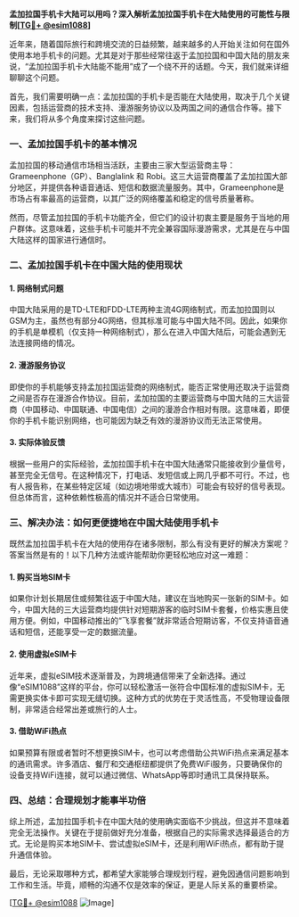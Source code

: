 **孟加拉国手机卡大陆可以用吗？深入解析孟加拉国手机卡在大陆使用的可能性与限制[[TG💪+ @esim1088](https://t.me/s/esim1088)]**

近年来，随着国际旅行和跨境交流的日益频繁，越来越多的人开始关注如何在国外使用本地手机卡的问题。尤其是对于那些经常往返于孟加拉国和中国大陆的朋友来说，“孟加拉国手机卡大陆能不能用”成了一个绕不开的话题。今天，我们就来详细聊聊这个问题。

首先，我们需要明确一点：孟加拉国的手机卡是否能在大陆使用，取决于几个关键因素，包括运营商的技术支持、漫游服务协议以及两国之间的通信合作等。接下来，我们将从多个角度来探讨这些问题。

### **一、孟加拉国手机卡的基本情况**

孟加拉国的移动通信市场相当活跃，主要由三家大型运营商主导：Grameenphone（GP）、Banglalink 和 Robi。这三大运营商覆盖了孟加拉国大部分地区，并提供各种语音通话、短信和数据流量服务。其中，Grameenphone是市场占有率最高的运营商，以其广泛的网络覆盖和稳定的信号质量著称。

然而，尽管孟加拉国的手机卡功能齐全，但它们的设计初衷主要是服务于当地的用户群体。这意味着，这些手机卡可能并不完全兼容国际漫游需求，尤其是在与中国大陆这样的国家进行通信时。

### **二、孟加拉国手机卡在中国大陆的使用现状**

#### **1. 网络制式问题**
中国大陆采用的是TD-LTE和FDD-LTE两种主流4G网络制式，而孟加拉国则以GSM为主，虽然也有部分4G网络，但其标准可能与中国大陆不同。因此，如果你的手机是单模机（仅支持一种网络制式），那么在进入中国大陆后，可能会遇到无法连接网络的情况。

#### **2. 漫游服务协议**
即使你的手机能够支持孟加拉国运营商的网络制式，能否正常使用还取决于运营商之间是否存在漫游合作协议。目前，孟加拉国的主要运营商与中国大陆的三大运营商（中国移动、中国联通、中国电信）之间的漫游合作相对有限。这意味着，即便你的手机卡能识别网络，也可能因为缺乏有效的漫游协议而无法正常使用。

#### **3. 实际体验反馈**
根据一些用户的实际经验，孟加拉国手机卡在中国大陆通常只能接收到少量信号，甚至完全无信号。在这种情况下，打电话、发短信或上网几乎都不可行。不过，也有人报告称，在某些特定区域（如边境地带或大城市）可能会有较好的信号表现。但总体而言，这种依赖性极高的情况并不适合日常使用。

### **三、解决办法：如何更便捷地在中国大陆使用手机卡**

既然孟加拉国手机卡在大陆的使用存在诸多限制，那么有没有更好的解决方案呢？答案当然是有的！以下几种方法或许能帮助你更轻松地应对这一难题：

#### **1. 购买当地SIM卡**
如果你计划长期居住或频繁往返于中国大陆，建议在当地购买一张新的SIM卡。如今，中国大陆的三大运营商均提供针对短期游客的临时SIM卡套餐，价格实惠且使用方便。例如，中国移动推出的“飞享套餐”就非常适合短期访客，不仅支持语音通话和短信，还能享受一定的数据流量。

#### **2. 使用虚拟eSIM卡**
近年来，虚拟eSIM技术逐渐普及，为跨境通信带来了全新选择。通过像“eSIM1088”这样的平台，你可以轻松激活一张符合中国标准的虚拟SIM卡，无需更换实体卡即可实现无缝切换。这种方式的优势在于灵活性高，不受物理设备限制，非常适合经常出差或旅行的人士。

#### **3. 借助WiFi热点**
如果预算有限或者暂时不想更换SIM卡，也可以考虑借助公共WiFi热点来满足基本的通讯需求。许多酒店、餐厅和交通枢纽都提供了免费WiFi服务，只要确保你的设备支持WiFi连接，就可以通过微信、WhatsApp等即时通讯工具保持联系。

### **四、总结：合理规划才能事半功倍**

综上所述，孟加拉国手机卡在中国大陆的使用确实面临不少挑战，但这并不意味着完全无法操作。关键在于提前做好充分准备，根据自己的实际需求选择最适合的方式。无论是购买本地SIM卡、尝试虚拟eSIM卡，还是利用WiFi热点，都有助于提升通信体验。

最后，无论采取哪种方式，都希望大家能够合理规划行程，避免因通信问题影响到工作和生活。毕竟，顺畅的沟通不仅是效率的保证，更是人际关系的重要桥梁。

[[TG💪+ @esim1088](https://t.me/s/esim1088) ![Image](https://i.postimg.cc/4NQfJmqS/Snipaste-2025-05-13-00-14-12.png)]